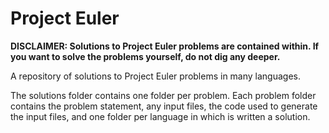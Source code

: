 Project Euler
=============

**DISCLAIMER: Solutions to Project Euler problems are contained within.
If you want to solve the problems yourself, do not dig any deeper.**

A repository of solutions to Project Euler problems in many languages.

The solutions folder contains one folder per problem. Each problem folder contains the problem statement, any input files, the code used to generate the input files, and one folder per language in which is written a solution.